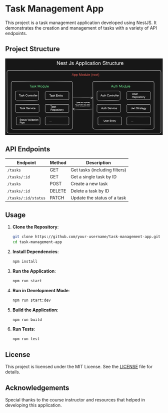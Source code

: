 # Task Management App

This project is a task management application developed using NestJS. It demonstrates the creation and management of tasks with a variety of API endpoints.

## Project Structure

![Project Structure](./public/App%20Structure.svg)

## API Endpoints

| Endpoint                  | Method | Description                 |
|---------------------------|--------|-----------------------------|
| `/tasks`                  | GET    | Get tasks (including filters) |
| `/tasks/:id`              | GET    | Get a single task by ID     |
| `/tasks`                  | POST   | Create a new task           |
| `/tasks/:id`              | DELETE | Delete a task by ID         |
| `/tasks/:id/status`       | PATCH  | Update the status of a task |

## Usage

1. **Clone the Repository**:

    ```bash
    git clone https://github.com/your-username/task-management-app.git
    cd task-management-app
    ```

2. **Install Dependencies**:

    ```bash
    npm install
    ```

3. **Run the Application**:

    ```bash
    npm run start
    ```

4. **Run in Development Mode**:

    ```bash
    npm run start:dev
    ```

5. **Build the Application**:

    ```bash
    npm run build
    ```

6. **Run Tests**:

    ```bash
    npm run test
    ```

## License

This project is licensed under the MIT License. See the [LICENSE](LICENSE) file for details.

## Acknowledgements

Special thanks to the course instructor and resources that helped in developing this application.
